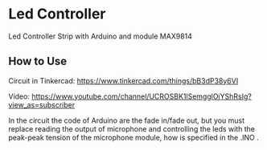 # Led Controller

Led Controller Strip with Arduino and module MAX9814

## How to Use

Circuit in Tinkercad: https://www.tinkercad.com/things/bB3dP38y6VI

Vídeo: https://www.youtube.com/channel/UCROSBK1lSemgglOjYShRsIg?view_as=subscriber

In the circuit the code of Arduino are the fade in/fade out, but you must replace reading the output of microphone and controlling the leds with the peak-peak tension of the microphone module, how is specified in the .INO .